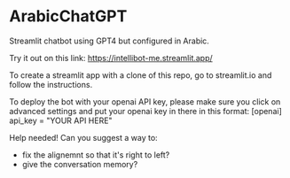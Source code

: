 # ArabicChatGPT
Streamlit chatbot using GPT4 but configured in Arabic.

Try it out on this link:
https://intellibot-me.streamlit.app/

To create a streamlit app with a clone of this repo, go to streamlit.io and follow the instructions. 

To deploy the bot with your openai API key, please make sure you click on advanced settings and put your openai key in there in this format:
[openai]
api_key = "YOUR API HERE"

Help needed! Can you suggest a way to:

- fix the alignemnt so that it's right to left?
- give the conversation memory?
